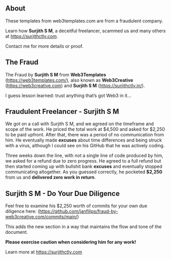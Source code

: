 ## About

These templates from web3templates.com are from a fraudulent company.

Learn how **Surjith S M**, a deceitful freelancer, scammed us and many others at https://surjithctly.com.

Contact me for more details or proof.


## The Fraud

The Fraud by **Surjith S M** from **Web3Templates** (https://web3templates.com/), also known as **Web3Creative** (https://web3creative.com) and **Surjith S M** (https://surjithctly.in/). 

I guess lesson learned: trust anything that’s got Web3 in it…


## Fraudulent Freelancer - Surjith S M

We got on a call with Surjith S M, and we agreed on the timeframe and scope of the work. He priced the total work at $4,500 and asked for $2,250 to be paid upfront. After that, there was a period of no communication from him. He eventually made **excuses** about time differences and being struck with a virus, although I could see on his GitHub that he was actively coding.

Three weeks down the line, with not a single line of code produced by him, we asked for a refund due to zero progress. He agreed to a full refund but then started coming up with bullshit bank **excuses** and eventually stopped communicating altogether. As you guessed correctly, he pocketed **$2,250** from us and **delivered zero work in return**.

## Surjith S M - Do Your Due Diligence

Feel free to examine his $2,250 worth of commits for your own due diligence here: (https://github.com/janfilips/fraud-by-web3creative.com/commits/main/)

This adds the new section in a way that maintains the flow and tone of the document.


**Please exercise caution when considering him for any work!**

Learn more at https://surjithctly.com

